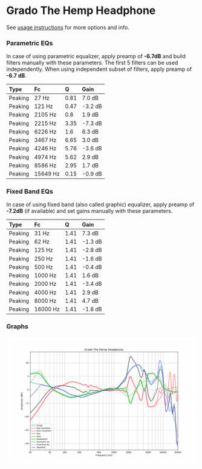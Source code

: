 # Grado The Hemp Headphone
See [usage instructions](https://github.com/jaakkopasanen/AutoEq#usage) for more options and info.

### Parametric EQs
In case of using parametric equalizer, apply preamp of **-6.7dB** and build filters manually
with these parameters. The first 5 filters can be used independently.
When using independent subset of filters, apply preamp of **-6.7 dB**.

| Type    | Fc       |    Q | Gain    |
|:--------|:---------|:-----|:--------|
| Peaking | 27 Hz    | 0.81 | 7.0 dB  |
| Peaking | 121 Hz   | 0.47 | -3.2 dB |
| Peaking | 2105 Hz  | 0.8  | 1.9 dB  |
| Peaking | 2215 Hz  | 3.35 | -7.3 dB |
| Peaking | 6226 Hz  | 1.6  | 6.3 dB  |
| Peaking | 3467 Hz  | 6.65 | 3.0 dB  |
| Peaking | 4246 Hz  | 5.76 | -3.6 dB |
| Peaking | 4974 Hz  | 5.62 | 2.9 dB  |
| Peaking | 8586 Hz  | 2.95 | 1.7 dB  |
| Peaking | 15649 Hz | 0.15 | -0.9 dB |

### Fixed Band EQs
In case of using fixed band (also called graphic) equalizer, apply preamp of **-7.2dB**
(if available) and set gains manually with these parameters.

| Type    | Fc       |    Q | Gain    |
|:--------|:---------|:-----|:--------|
| Peaking | 31 Hz    | 1.41 | 7.3 dB  |
| Peaking | 62 Hz    | 1.41 | -1.3 dB |
| Peaking | 125 Hz   | 1.41 | -2.8 dB |
| Peaking | 250 Hz   | 1.41 | -1.6 dB |
| Peaking | 500 Hz   | 1.41 | -0.4 dB |
| Peaking | 1000 Hz  | 1.41 | 1.6 dB  |
| Peaking | 2000 Hz  | 1.41 | -3.4 dB |
| Peaking | 4000 Hz  | 1.41 | 2.9 dB  |
| Peaking | 8000 Hz  | 1.41 | 4.7 dB  |
| Peaking | 16000 Hz | 1.41 | -1.8 dB |

### Graphs
![](./Grado%20The%20Hemp%20Headphone.png)